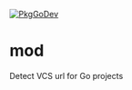 [![PkgGoDev](https://pkg.go.dev/badge/gomodules.xyz/mod)](https://pkg.go.dev/gomodules.xyz/mod)

# mod

Detect VCS url for Go projects
